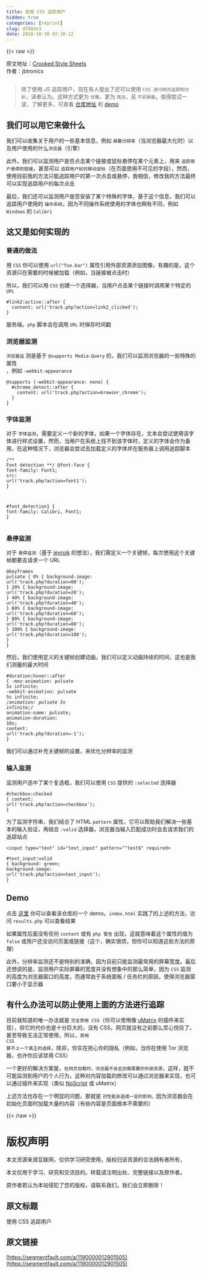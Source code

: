 ```yaml
---
title: 使用 CSS 追踪用户
hidden: true
categories: [reprint]
slug: d7d02e3
date: 2018-10-30 02:30:12
---
```


{{< raw >}}
<p>&#x539F;&#x6587;&#x5730;&#x5740;&#xFF1A;<a href="https://github.com/jbtronics/CrookedStyleSheets" rel="nofollow noreferrer" target="_blank">Crooked Style Sheets</a><br>&#x4F5C;&#x8005;&#xFF1A;jbtronics</p><p><span class="img-wrap"><img data-src="/img/bV2iqt?w=2081&amp;h=1251" src="https://static.alili.tech/img/bV2iqt?w=2081&amp;h=1251" alt="" title="" style="cursor:pointer;display:inline"></span></p><blockquote>&#x9664;&#x4E86;&#x4F7F;&#x7528; JS &#x8FFD;&#x8E2A;&#x7528;&#x6237;&#xFF0C;&#x73B0;&#x5728;&#x6709;&#x4EBA;&#x63D0;&#x51FA;&#x4E86;&#x8FD8;&#x53EF;&#x4EE5;&#x4F7F;&#x7528; <code>CSS &#x8FDB;&#x884C;&#x7F51;&#x9875;&#x8FFD;&#x8E2A;&#x548C;&#x5206;&#x6790;</code>&#xFF0C;&#x8BD1;&#x8005;&#x8BA4;&#x4E3A;&#xFF0C;&#x8FD9;&#x79CD;&#x65B9;&#x5F0F;&#x66F4;&#x4E3A; <code>&#x4F18;&#x96C5;</code>&#xFF0C;&#x66F4;&#x4E3A; <code>&#x7B80;&#x6D01;</code>&#xFF0C;&#x4E14; <code>&#x4E0D;&#x597D;&#x5C4F;&#x853D;</code>&#xFF0C;&#x503C;&#x5F97;&#x5C1D;&#x8BD5;&#x4E00;&#x6CE2;&#xFF0C;&#x4E86;&#x89E3;&#x66F4;&#x591A;&#xFF0C;&#x53EF;&#x67E5;&#x770B; <a href="https://github.com/jbtronics/CrookedStyleSheets" rel="nofollow noreferrer" target="_blank">&#x4ED3;&#x5E93;&#x5730;&#x5740;</a> &#x548C; <a href="http://crookedss.bplaced.net/" rel="nofollow noreferrer" target="_blank">demo</a></blockquote><h2 id="articleHeader0">&#x6211;&#x4EEC;&#x53EF;&#x4EE5;&#x7528;&#x5B83;&#x6765;&#x505A;&#x4EC0;&#x4E48;</h2><p>&#x6211;&#x4EEC;&#x53EF;&#x4EE5;&#x6536;&#x96C6;&#x5173;&#x4E8E;&#x7528;&#x6237;&#x7684;&#x4E00;&#x4E9B;&#x57FA;&#x672C;&#x4FE1;&#x606F;&#xFF0C;&#x4F8B;&#x5982; <code>&#x5C4F;&#x5E55;&#x5206;&#x8FA8;&#x7387;</code>&#xFF08;&#x5F53;&#x6D4F;&#x89C8;&#x5668;&#x6700;&#x5927;&#x5316;&#x65F6;&#xFF09;&#x4EE5;&#x53CA;&#x7528;&#x6237;&#x4F7F;&#x7528;&#x7684;&#x4EC0;&#x4E48;<code>&#x6D4F;&#x89C8;&#x5668;</code>&#xFF08;&#x5F15;&#x64CE;&#xFF09;</p><p>&#x6B64;&#x5916;&#xFF0C;&#x6211;&#x4EEC;&#x53EF;&#x4EE5;&#x76D1;&#x6D4B;&#x7528;&#x6237;&#x662F;&#x5426;&#x70B9;&#x51FB;&#x67D0;&#x4E2A;&#x94FE;&#x63A5;&#x6216;&#x9F20;&#x6807;&#x60AC;&#x505C;&#x5728;&#x67D0;&#x4E2A;&#x5143;&#x7D20;&#x4E0A;&#xFF0C;&#x7528;&#x6765; <code>&#x8FFD;&#x8E2A;&#x7528;&#x6237;&#x60AC;&#x505C;&#x7684;&#x94FE;&#x63A5;</code>&#xFF0C;&#x751A;&#x81F3;&#x53EF;&#x4EE5; <code>&#x8FFD;&#x8E2A;&#x7528;&#x6237;&#x5982;&#x4F55;&#x79FB;&#x52A8;&#x9F20;&#x6807;</code>&#xFF08;&#x5728;&#x9875;&#x9762;&#x4F7F;&#x7528;&#x4E0D;&#x53EF;&#x89C1;&#x7684;&#x5B57;&#x6BB5;&#xFF09;&#xFF0C;&#x7136;&#x800C;&#xFF0C;&#x4F7F;&#x7528;&#x76EE;&#x524D;&#x6211;&#x7684;&#x65B9;&#x6CD5;&#x53EA;&#x80FD;&#x8FFD;&#x8E2A;&#x7528;&#x6237;&#x7684;&#x7B2C;&#x4E00;&#x6B21;&#x70B9;&#x51FB;&#x6216;&#x60AC;&#x505C;&#xFF0C;&#x6211;&#x76F8;&#x4FE1;&#xFF0C;&#x4FEE;&#x6539;&#x6211;&#x7684;&#x65B9;&#x6CD5;&#x6700;&#x7EC8;&#x53EF;&#x4EE5;&#x5B9E;&#x73B0;&#x8FFD;&#x8E2A;&#x7528;&#x6237;&#x7684;&#x6BCF;&#x6B21;&#x70B9;&#x51FB;</p><p>&#x6700;&#x540E;&#xFF0C;&#x6211;&#x4EEC;&#x8FD8;&#x53EF;&#x4EE5;&#x76D1;&#x6D4B;&#x7528;&#x6237;&#x662F;&#x5426;&#x5B89;&#x88C5;&#x4E86;&#x67D0;&#x4E2A;&#x7279;&#x6B8A;&#x7684;&#x5B57;&#x4F53;&#xFF0C;&#x57FA;&#x4E8E;&#x8FD9;&#x4E2A;&#x4FE1;&#x606F;&#xFF0C;&#x6211;&#x4EEC;&#x53EF;&#x4EE5;&#x8FFD;&#x8E2A;&#x7528;&#x6237;&#x4F7F;&#x7528;&#x7684; <code>&#x64CD;&#x4F5C;&#x7CFB;&#x7EDF;</code>&#xFF0C;&#x56E0;&#x4E3A;&#x4E0D;&#x540C;&#x64CD;&#x4F5C;&#x7CFB;&#x7EDF;&#x4F7F;&#x7528;&#x7684;&#x5B57;&#x4F53;&#x4E5F;&#x7A0D;&#x6709;&#x4E0D;&#x540C;&#xFF0C;&#x4F8B;&#x5982; <code>Windows</code> &#x7684; <code>Calibri</code></p><h2 id="articleHeader1">&#x8FD9;&#x53C8;&#x662F;&#x5982;&#x4F55;&#x5B9E;&#x73B0;&#x7684;</h2><h3 id="articleHeader2">&#x666E;&#x901A;&#x7684;&#x505A;&#x6CD5;</h3><p>&#x7528; <code>CSS</code> &#x4F60;&#x53EF;&#x4EE5;&#x4F7F;&#x7528; <code>url(&quot;foo.bar&quot;)</code> &#x5C5E;&#x6027;&#x5F15;&#x7528;&#x5916;&#x90E8;&#x8D44;&#x6E90;&#x6DFB;&#x52A0;&#x56FE;&#x50CF;&#xFF0C;&#x6709;&#x8DA3;&#x7684;&#x662F;&#xFF0C;&#x8FD9;&#x4E2A;&#x8D44;&#x6E90;&#x53EA;&#x5728;&#x9700;&#x8981;&#x7684;&#x65F6;&#x5019;&#x88AB;&#x52A0;&#x8F7D;&#xFF08;&#x4F8B;&#x5982;&#xFF0C;&#x5F53;&#x94FE;&#x63A5;&#x88AB;&#x70B9;&#x51FB;&#x65F6;&#xFF09;</p><p>&#x6240;&#x4EE5;&#xFF0C;&#x6211;&#x4EEC;&#x53EF;&#x4EE5;&#x7528; <code>CSS</code> &#x521B;&#x5EFA;&#x4E00;&#x4E2A;&#x9009;&#x62E9;&#x5668;&#xFF0C;&#x5F53;&#x7528;&#x6237;&#x70B9;&#x51FB;&#x67D0;&#x4E2A;&#x94FE;&#x63A5;&#x65F6;&#x8C03;&#x7528;&#x67D0;&#x4E2A;&#x7279;&#x5B9A;&#x7684; <code>UPL</code></p><div class="widget-codetool" style="display:none"><div class="widget-codetool--inner"><span class="selectCode code-tool" data-toggle="tooltip" data-placement="top" title="" data-original-title="&#x5168;&#x9009;"></span> <span type="button" class="copyCode code-tool" data-toggle="tooltip" data-placement="top" data-clipboard-text="#link2:active::after {
  content: url(&apos;track.php?action=link2_clicked&apos;);
}" title="" data-original-title="&#x590D;&#x5236;"></span> <span type="button" class="saveToNote code-tool" data-toggle="tooltip" data-placement="top" title="" data-original-title="&#x653E;&#x8FDB;&#x7B14;&#x8BB0;"></span></div></div><pre class="css hljs"><code class="css"><span class="hljs-selector-id">#link2</span><span class="hljs-selector-pseudo">:active</span><span class="hljs-selector-pseudo">::after</span> {
  <span class="hljs-attribute">content</span>: <span class="hljs-built_in">url</span>(<span class="hljs-string">&apos;track.php?action=link2_clicked&apos;</span>);
}</code></pre><p>&#x670D;&#x52A1;&#x7AEF;&#xFF0C;<code>php</code> &#x811A;&#x672C;&#x4F1A;&#x5728;&#x8C03;&#x7528; <code>URL</code> &#x65F6;&#x4FDD;&#x5B58;&#x65F6;&#x95F4;&#x6233;</p><h3 id="articleHeader3">&#x6D4F;&#x89C8;&#x5668;&#x76D1;&#x6D4B;</h3><p><code>&#x6D4F;&#x89C8;&#x5668;&#x76D1;</code> &#x6D4B;&#x662F;&#x57FA;&#x4E8E; <code>@supports Media-Query</code> &#x7684;&#xFF0C;&#x6211;&#x4EEC;&#x53EF;&#x4EE5;&#x76D1;&#x6D4B;&#x6D4F;&#x89C8;&#x5668;&#x7684;&#x4E00;&#x4E9B;&#x7279;&#x6B8A;&#x7684;&#x5C5E;&#x6027;<br>&#xFF0C;&#x4F8B;&#x5982; <code>-webkit-appearance</code></p><div class="widget-codetool" style="display:none"><div class="widget-codetool--inner"><span class="selectCode code-tool" data-toggle="tooltip" data-placement="top" title="" data-original-title="&#x5168;&#x9009;"></span> <span type="button" class="copyCode code-tool" data-toggle="tooltip" data-placement="top" data-clipboard-text="@supports (-webkit-appearance: none) {
  #chrome_detect::after {
    content: url(&apos;track.php?action=browser_chrome&apos;);
  }
}" title="" data-original-title="&#x590D;&#x5236;"></span> <span type="button" class="saveToNote code-tool" data-toggle="tooltip" data-placement="top" title="" data-original-title="&#x653E;&#x8FDB;&#x7B14;&#x8BB0;"></span></div></div><pre class="css hljs"><code class="css">@<span class="hljs-keyword">supports</span> (-webkit-appearance: none) {
  <span class="hljs-selector-id">#chrome_detect</span><span class="hljs-selector-pseudo">::after</span> {
    <span class="hljs-attribute">content</span>: <span class="hljs-built_in">url</span>(<span class="hljs-string">&apos;track.php?action=browser_chrome&apos;</span>);
  }
}</code></pre><h3 id="articleHeader4">&#x5B57;&#x4F53;&#x76D1;&#x6D4B;</h3><p>&#x5BF9;&#x4E8E; <code>&#x5B57;&#x4F53;&#x76D1;&#x6D4B;</code>&#xFF0C;&#x9700;&#x8981;&#x5B9A;&#x4E49;&#x4E00;&#x4E2A;&#x65B0;&#x7684;&#x5B57;&#x4F53;&#xFF0C;&#x5982;&#x679C;&#x4E00;&#x4E2A;&#x5B57;&#x4F53;&#x5B58;&#x5728;&#xFF0C;&#x6587;&#x672C;&#x4F1A;&#x5C1D;&#x8BD5;&#x4F7F;&#x7528;&#x8BE5;&#x5B57;&#x4F53;&#x8FDB;&#x884C;&#x6837;&#x5F0F;&#x8BBE;&#x7F6E;&#xFF0C;&#x7136;&#x800C;&#xFF0C;&#x5F53;&#x7528;&#x6237;&#x5728;&#x7CFB;&#x7EDF;&#x4E0A;&#x627E;&#x4E0D;&#x5230;&#x8BE5;&#x5B57;&#x4F53;&#x65F6;&#xFF0C;&#x5B9A;&#x4E49;&#x7684;&#x5B57;&#x4F53;&#x4F1A;&#x4F5C;&#x4E3A;&#x5907;&#x7528;&#xFF0C;&#x5728;&#x8FD9;&#x79CD;&#x60C5;&#x51B5;&#x4E0B;&#xFF0C;&#x6D4F;&#x89C8;&#x5668;&#x4F1A;&#x5C1D;&#x8BD5;&#x53BB;&#x52A0;&#x8F7D;&#x5B9A;&#x4E49;&#x7684;&#x5B57;&#x4F53;&#x5E76;&#x5728;&#x670D;&#x52A1;&#x5668;&#x4E0A;&#x8C03;&#x7528;&#x8FFD;&#x8E2A;&#x811A;&#x672C;</p><div class="widget-codetool" style="display:none"><div class="widget-codetool--inner"><span class="selectCode code-tool" data-toggle="tooltip" data-placement="top" title="" data-original-title="&#x5168;&#x9009;"></span> <span type="button" class="copyCode code-tool" data-toggle="tooltip" data-placement="top" data-clipboard-text="/** Font detection **/
@font-face {
  font-family: Font1;
  src: url(&apos;track.php?action=font1&apos;);
}

#font_detection1 {
  font-family: Calibri, Font1;
}" title="" data-original-title="&#x590D;&#x5236;"></span> <span type="button" class="saveToNote code-tool" data-toggle="tooltip" data-placement="top" title="" data-original-title="&#x653E;&#x8FDB;&#x7B14;&#x8BB0;"></span></div></div><pre class="css hljs"><code class="css"><span class="hljs-comment">/** Font detection **/</span>
@<span class="hljs-keyword">font-face</span> {
  <span class="hljs-attribute">font-family</span>: Font1;
  <span class="hljs-attribute">src</span>: <span class="hljs-built_in">url</span>(<span class="hljs-string">&apos;track.php?action=font1&apos;</span>);
}

<span class="hljs-selector-id">#font_detection1</span> {
  <span class="hljs-attribute">font-family</span>: Calibri, Font1;
}</code></pre><h3 id="articleHeader5">&#x60AC;&#x505C;&#x76D1;&#x6D4B;</h3><p>&#x5BF9;&#x4E8E; <code>&#x60AC;&#x505C;&#x76D1;&#x6D4B;</code>&#xFF08;&#x57FA;&#x4E8E; <a href="https://github.com/jeyroik" rel="nofollow noreferrer" target="_blank">jeyroik</a> &#x7684;&#x60F3;&#x6CD5;&#xFF09;&#xFF0C;&#x6211;&#x4EEC;&#x9700;&#x5B9A;&#x4E49;&#x4E00;&#x4E2A;&#x5173;&#x952E;&#x5E27;&#xFF0C;&#x6BCF;&#x6B21;&#x4F7F;&#x7528;&#x8FD9;&#x4E2A;&#x5173;&#x952E;&#x5E27;&#x90FD;&#x8981;&#x53BB;&#x8BF7;&#x6C42;&#x4E00;&#x4E2A; URL</p><div class="widget-codetool" style="display:none"><div class="widget-codetool--inner"><span class="selectCode code-tool" data-toggle="tooltip" data-placement="top" title="" data-original-title="&#x5168;&#x9009;"></span> <span type="button" class="copyCode code-tool" data-toggle="tooltip" data-placement="top" data-clipboard-text="@keyframes pulsate {
  0% {
    background-image: url(&apos;track.php?duration=00&apos;);
  }
  20% {
    background-image: url(&apos;track.php?duration=20&apos;);
  }
  40% {
    background-image: url(&apos;track.php?duration=40&apos;);
  }
  60% {
    background-image: url(&apos;track.php?duration=60&apos;);
  }
  80% {
    background-image: url(&apos;track.php?duration=80&apos;);
  }
  100% {
    background-image: url(&apos;track.php?duration=100&apos;);
  }
}" title="" data-original-title="&#x590D;&#x5236;"></span> <span type="button" class="saveToNote code-tool" data-toggle="tooltip" data-placement="top" title="" data-original-title="&#x653E;&#x8FDB;&#x7B14;&#x8BB0;"></span></div></div><pre class="css hljs"><code class="css">@<span class="hljs-keyword">keyframes</span> pulsate {
  0% {
    <span class="hljs-attribute">background-image</span>: <span class="hljs-built_in">url</span>(<span class="hljs-string">&apos;track.php?duration=00&apos;</span>);
  }
  20% {
    <span class="hljs-attribute">background-image</span>: <span class="hljs-built_in">url</span>(<span class="hljs-string">&apos;track.php?duration=20&apos;</span>);
  }
  40% {
    <span class="hljs-attribute">background-image</span>: <span class="hljs-built_in">url</span>(<span class="hljs-string">&apos;track.php?duration=40&apos;</span>);
  }
  60% {
    <span class="hljs-attribute">background-image</span>: <span class="hljs-built_in">url</span>(<span class="hljs-string">&apos;track.php?duration=60&apos;</span>);
  }
  80% {
    <span class="hljs-attribute">background-image</span>: <span class="hljs-built_in">url</span>(<span class="hljs-string">&apos;track.php?duration=80&apos;</span>);
  }
  100% {
    <span class="hljs-attribute">background-image</span>: <span class="hljs-built_in">url</span>(<span class="hljs-string">&apos;track.php?duration=100&apos;</span>);
  }
}</code></pre><p>&#x7136;&#x540E;&#xFF0C;&#x6211;&#x4EEC;&#x4F7F;&#x7528;&#x5B9A;&#x4E49;&#x7684;&#x5173;&#x952E;&#x5E27;&#x521B;&#x5EFA;&#x52A8;&#x753B;&#xFF0C;&#x6211;&#x4EEC;&#x53EF;&#x4EE5;&#x5B9A;&#x4E49;&#x52A8;&#x753B;&#x6301;&#x7EED;&#x7684;&#x65F6;&#x95F4;&#xFF0C;&#x8FD9;&#x4E5F;&#x662F;&#x6211;&#x4EEC;&#x6D4B;&#x91CF;&#x7684;&#x6700;&#x5927;&#x65F6;&#x95F4;</p><div class="widget-codetool" style="display:none"><div class="widget-codetool--inner"><span class="selectCode code-tool" data-toggle="tooltip" data-placement="top" title="" data-original-title="&#x5168;&#x9009;"></span> <span type="button" class="copyCode code-tool" data-toggle="tooltip" data-placement="top" data-clipboard-text="#duration:hover::after {
  -moz-animation: pulsate 5s infinite;
  -webkit-animation: pulsate 5s infinite;
  /*animation: pulsate 5s infinite;*/
  animation-name: pulsate;
  animation-duration: 10s;
  content: url(&apos;track.php?duration=-1&apos;);
}" title="" data-original-title="&#x590D;&#x5236;"></span> <span type="button" class="saveToNote code-tool" data-toggle="tooltip" data-placement="top" title="" data-original-title="&#x653E;&#x8FDB;&#x7B14;&#x8BB0;"></span></div></div><pre class="css hljs"><code class="css"><span class="hljs-selector-id">#duration</span><span class="hljs-selector-pseudo">:hover</span><span class="hljs-selector-pseudo">::after</span> {
  <span class="hljs-attribute">-moz-animation</span>: pulsate <span class="hljs-number">5s</span> infinite;
  <span class="hljs-attribute">-webkit-animation</span>: pulsate <span class="hljs-number">5s</span> infinite;
  <span class="hljs-comment">/*animation: pulsate 5s infinite;*/</span>
  <span class="hljs-attribute">animation-name</span>: pulsate;
  <span class="hljs-attribute">animation-duration</span>: <span class="hljs-number">10s</span>;
  <span class="hljs-attribute">content</span>: <span class="hljs-built_in">url</span>(<span class="hljs-string">&apos;track.php?duration=-1&apos;</span>);
}</code></pre><p>&#x6211;&#x4EEC;&#x53EF;&#x4EE5;&#x901A;&#x8FC7;&#x8865;&#x5145;&#x5173;&#x952E;&#x5E27;&#x7684;&#x8BBE;&#x7F6E;&#xFF0C;&#x6765;&#x4F18;&#x5316;&#x5206;&#x8FA8;&#x7387;&#x7684;&#x76D1;&#x6D4B;</p><h3 id="articleHeader6">&#x8F93;&#x5165;&#x76D1;&#x6D4B;</h3><p>&#x76D1;&#x6D4B;&#x7528;&#x6237;&#x9009;&#x4E2D;&#x4E86;&#x67D0;&#x4E2A;&#x590D;&#x9009;&#x6846;&#xFF0C;&#x6211;&#x4EEC;&#x53EF;&#x4EE5;&#x4F7F;&#x7528; <code>CSS</code> &#x63D0;&#x4F9B;&#x7684; <code>:selected</code> &#x9009;&#x62E9;&#x5668;</p><div class="widget-codetool" style="display:none"><div class="widget-codetool--inner"><span class="selectCode code-tool" data-toggle="tooltip" data-placement="top" title="" data-original-title="&#x5168;&#x9009;"></span> <span type="button" class="copyCode code-tool" data-toggle="tooltip" data-placement="top" data-clipboard-text="#checkbox:checked {
  content: url(&apos;track.php?action=checkbox&apos;);
}" title="" data-original-title="&#x590D;&#x5236;"></span> <span type="button" class="saveToNote code-tool" data-toggle="tooltip" data-placement="top" title="" data-original-title="&#x653E;&#x8FDB;&#x7B14;&#x8BB0;"></span></div></div><pre class="css hljs"><code class="css"><span class="hljs-selector-id">#checkbox</span><span class="hljs-selector-pseudo">:checked</span> {
  <span class="hljs-attribute">content</span>: <span class="hljs-built_in">url</span>(<span class="hljs-string">&apos;track.php?action=checkbox&apos;</span>);
}</code></pre><p>&#x4E3A;&#x4E86;&#x76D1;&#x6D4B;&#x5B57;&#x7B26;&#x4E32;&#xFF0C;&#x6211;&#x4EEC;&#x7ED3;&#x5408;&#x4E86; HTML <code>pattern</code> &#x5C5E;&#x6027;&#xFF0C;&#x5B83;&#x53EF;&#x4EE5;&#x5E2E;&#x52A9;&#x6211;&#x4EEC;&#x89E3;&#x51B3;&#x4E00;&#x4E9B;&#x57FA;&#x672C;&#x7684;&#x8F93;&#x5165;&#x9A8C;&#x8BC1;&#xFF0C;&#x518D;&#x7ED3;&#x5408; <code>:valid</code> &#x9009;&#x62E9;&#x5668;&#xFF0C;&#x6D4F;&#x89C8;&#x5668;&#x5F53;&#x8F93;&#x5165;&#x5339;&#x914D;&#x6210;&#x529F;&#x65F6;&#x4F1A;&#x53BB;&#x8BF7;&#x6C42;&#x6211;&#x4EEC;&#x7684;&#x8FFD;&#x8E2A;&#x7AD9;&#x70B9;</p><div class="widget-codetool" style="display:none"><div class="widget-codetool--inner"><span class="selectCode code-tool" data-toggle="tooltip" data-placement="top" title="" data-original-title="&#x5168;&#x9009;"></span> <span type="button" class="copyCode code-tool" data-toggle="tooltip" data-placement="top" data-clipboard-text="&lt;input type=&quot;text&quot; id=&quot;text_input&quot; pattern=&quot;^test$&quot; required&gt;" title="" data-original-title="&#x590D;&#x5236;"></span> <span type="button" class="saveToNote code-tool" data-toggle="tooltip" data-placement="top" title="" data-original-title="&#x653E;&#x8FDB;&#x7B14;&#x8BB0;"></span></div></div><pre class="xml hljs"><code class="html" style="word-break:break-word;white-space:initial"><span class="hljs-tag">&lt;<span class="hljs-name">input</span> <span class="hljs-attr">type</span>=<span class="hljs-string">&quot;text&quot;</span> <span class="hljs-attr">id</span>=<span class="hljs-string">&quot;text_input&quot;</span> <span class="hljs-attr">pattern</span>=<span class="hljs-string">&quot;^test$&quot;</span> <span class="hljs-attr">required</span>&gt;</span></code></pre><div class="widget-codetool" style="display:none"><div class="widget-codetool--inner"><span class="selectCode code-tool" data-toggle="tooltip" data-placement="top" title="" data-original-title="&#x5168;&#x9009;"></span> <span type="button" class="copyCode code-tool" data-toggle="tooltip" data-placement="top" data-clipboard-text="#text_input:valid {
  background: green;
  background-image: url(&apos;track.php?action=text_input&apos;);
}" title="" data-original-title="&#x590D;&#x5236;"></span> <span type="button" class="saveToNote code-tool" data-toggle="tooltip" data-placement="top" title="" data-original-title="&#x653E;&#x8FDB;&#x7B14;&#x8BB0;"></span></div></div><pre class="css hljs"><code class="css"><span class="hljs-selector-id">#text_input</span><span class="hljs-selector-pseudo">:valid</span> {
  <span class="hljs-attribute">background</span>: green;
  <span class="hljs-attribute">background-image</span>: <span class="hljs-built_in">url</span>(<span class="hljs-string">&apos;track.php?action=text_input&apos;</span>);
}</code></pre><h2 id="articleHeader7">Demo</h2><p>&#x70B9;&#x51FB; <a href="http://crookedss.bplaced.net/" rel="nofollow noreferrer" target="_blank">&#x8FD9;&#x91CC;</a> &#x4F60;&#x53EF;&#x4EE5;&#x67E5;&#x770B;&#x8BE5;&#x4ED3;&#x5E93;&#x7684;&#x4E00;&#x4E2A; demo&#x3002;<code>index.html</code> &#x5B9E;&#x8DF5;&#x4E86;&#x7684;&#x4E0A;&#x8FF0;&#x7684;&#x65B9;&#x6CD5;&#xFF0C;&#x8BBF;&#x95EE; <code>results.php</code> &#x53EF;&#x4EE5;&#x67E5;&#x770B;&#x7ED3;&#x679C;</p><p>&#x5982;&#x679C;&#x5C5E;&#x6027;&#x540E;&#x9762;&#x6CA1;&#x6709;&#x4EFB;&#x4F55; <code>content</code> &#x6216;&#x6709; <code>php &#x8B66;&#x544A;</code> &#x51FA;&#x73B0;&#xFF0C;&#x8FD9;&#x5C31;&#x610F;&#x5473;&#x7740;&#x8FD9;&#x4E2A;&#x5C5E;&#x6027;&#x7684;&#x503C;&#x4E3A; <code>false</code> &#x6216;&#x7528;&#x6237;&#x8FD8;&#x6CA1;&#x8BBF;&#x95EE;&#x9875;&#x9762;&#x6216;&#x94FE;&#x63A5;&#xFF08;&#x8FD9;&#x4E2A;&#xFF0C;&#x786E;&#x5B9E;&#x5F88;&#x70E6;&#xFF0C;&#x4F46;&#x4F60;&#x53EF;&#x4EE5;&#x77E5;&#x9053;&#x8FD9;&#x4E9B;&#x65B9;&#x6CD5;&#x7684;&#x539F;&#x7406;&#xFF09;</p><p>&#x6B64;&#x5916;&#xFF0C;&#x5206;&#x8FA8;&#x7387;&#x76D1;&#x6D4B;&#x8FD8;&#x4E0D;&#x662F;&#x7279;&#x522B;&#x7684;&#x51C6;&#x786E;&#xFF0C;&#x56E0;&#x4E3A;&#x76EE;&#x524D;&#x53EA;&#x80FD;&#x76D1;&#x6D4B;&#x6700;&#x5E38;&#x7528;&#x7684;&#x5C4F;&#x5E55;&#x5BBD;&#x5EA6;&#x3002;&#x6700;&#x540E;&#x8FD8;&#x60F3;&#x8BF4;&#x7684;&#x662F;&#xFF0C;&#x76D1;&#x6D4B;&#x7528;&#x6237;&#x5B9E;&#x9645;&#x5C4F;&#x5E55;&#x7684;&#x5BBD;&#x5EA6;&#x5E76;&#x6CA1;&#x6709;&#x60F3;&#x8C61;&#x4E2D;&#x7684;&#x90A3;&#x4E48;&#x7B80;&#x5355;&#xFF0C;&#x56E0;&#x4E3A; <code>CSS</code> &#x76D1;&#x6D4B;&#x7684;&#x9AD8;&#x5EA6;&#x4E3A;&#x6D4F;&#x89C8;&#x5668;&#x7A97;&#x53E3;&#x7684;&#x9AD8;&#x5EA6;&#xFF0C;&#x800C;&#x901A;&#x5E38;&#x7531;&#x4E8E;&#x7CFB;&#x7EDF;&#x9762;&#x677F; / &#x4EFB;&#x52A1;&#x680F;&#x7684;&#x539F;&#x56E0;&#xFF0C;&#x4F7F;&#x5F97;&#x6D4F;&#x89C8;&#x5668;&#x7A97;&#x53E3;&#x8981;&#x5C0F;&#x4E8E;&#x663E;&#x793A;&#x5668;</p><h2 id="articleHeader8">&#x6709;&#x4EC0;&#x4E48;&#x529E;&#x6CD5;&#x53EF;&#x4EE5;&#x9632;&#x6B62;&#x4F7F;&#x7528;&#x4E0A;&#x9762;&#x7684;&#x65B9;&#x6CD5;&#x8FDB;&#x884C;&#x8FFD;&#x8E2A;</h2><p>&#x76EE;&#x524D;&#x6211;&#x77E5;&#x9053;&#x7684;&#x552F;&#x4E00;&#x529E;&#x6CD5;&#x5C31;&#x662F; <code>&#x5B8C;&#x5168;&#x7981;&#x7528; CSS</code>&#xFF08;&#x4F60;&#x53EF;&#x4EE5;&#x4F7F;&#x7528;&#x50CF; <a href="https://github.com/gorhill/uMatrix" rel="nofollow noreferrer" target="_blank">uMatrix</a> &#x7684;&#x63D2;&#x4EF6;&#x6765;&#x5B9E;&#x73B0;&#xFF09;&#xFF0C;&#x4F46;&#x5B83;&#x7684;&#x4EE3;&#x4EF7;&#x4E5F;&#x662F;&#x5341;&#x5206;&#x5DE8;&#x5927;&#x7684;&#xFF0C;&#x6CA1;&#x6709; CSS&#xFF0C;&#x7F51;&#x9875;&#x5C31;&#x6CA1;&#x6709;&#x4E4B;&#x524D;&#x90A3;&#x4E48;&#x8D4F;&#x5FC3;&#x60A6;&#x76EE;&#x4E86;&#xFF0C;&#x751A;&#x81F3;&#x5BFC;&#x81F4;&#x65E0;&#x6CD5;&#x6B63;&#x5E38;&#x4F7F;&#x7528;&#xFF0C;&#x6240;&#x4EE5;&#xFF0C;<code>&#x7981;&#x7528; CSS &#x7B97;&#x4E0D;&#x4E0A;&#x4E00;&#x4E2A;&#x771F;&#x6B63;&#x7684;&#x9009;&#x62E9;</code>&#xFF0C;&#x9664;&#x975E;&#xFF0C;&#x4F60;&#x5B9E;&#x5728;&#x62C5;&#x5FC3;&#x4F60;&#x7684;&#x9690;&#x79C1;&#xFF08;&#x4F8B;&#x5982;&#xFF0C;&#x5F53;&#x4F60;&#x5728;&#x4F7F;&#x7528; Tor &#x6D4F;&#x89C8;&#x5668;&#xFF0C;&#x4E5F;&#x8BB8;&#x4F60;&#x5E94;&#x8BE5;&#x7981;&#x7528; CSS&#xFF09;</p><p>&#x4E00;&#x4E2A;&#x66F4;&#x597D;&#x7684;&#x89E3;&#x51B3;&#x65B9;&#x6848;&#x662F;&#xFF0C;<code>&#x5728;&#x7F51;&#x9875;&#x52A0;&#x8F7D;&#x65F6;&#xFF0C;&#x6D4F;&#x89C8;&#x5668;&#x4E0D;&#x4F1A;&#x53BB;&#x52A0;&#x8F7D;&#x9700;&#x8981;&#x7684;&#x5916;&#x90E8;&#x8D44;&#x6E90;</code>&#xFF0C;&#x8FD9;&#x6837;&#xFF0C;&#x5C31;&#x4E0D;&#x53EF;&#x80FD;&#x76D1;&#x6D4B;&#x5230;&#x7528;&#x6237;&#x7684;&#x4E2A;&#x4EBA;&#x884C;&#x4E3A;&#xFF0C;&#x8FD9;&#x79CD;&#x5BF9;&#x5185;&#x5BB9;&#x52A0;&#x8F7D;&#x7684;&#x4FEE;&#x6539;&#x53EF;&#x4EE5;&#x901A;&#x8FC7;&#x6D4F;&#x89C8;&#x5668;&#x6765;&#x5B9E;&#x73B0;&#xFF0C;&#x4E5F;&#x53EF;&#x4EE5;&#x901A;&#x8FC7;&#x63D2;&#x4EF6;&#x6765;&#x5B9E;&#x73B0;&#xFF08;&#x7C7B;&#x4F3C; <a href="https://noscript.net/" rel="nofollow noreferrer" target="_blank">NoScript</a> &#x6216; uMatrix&#xFF09;</p><p>&#x4E0A;&#x8FF0;&#x65B9;&#x6CD5;&#x4E5F;&#x5B58;&#x5728;&#x4E00;&#x4E2A;&#x660E;&#x663E;&#x7684;&#x95EE;&#x9898;&#xFF0C;&#x90A3;&#x5C31;&#x662F; <code>&#x5BF9;&#x6027;&#x80FD;&#x4F1A;&#x9020;&#x6210;&#x4E00;&#x5B9A;&#x7684;&#x5F71;&#x54CD;&#xFF0C;</code>&#x56E0;&#x4E3A;&#x6D4F;&#x89C8;&#x5668;&#x4F1A;&#x5728;&#x521D;&#x59CB;&#x5316;&#x9875;&#x9762;&#x65F6;&#x52A0;&#x8F7D;&#x5927;&#x91CF;&#x7684;&#x5185;&#x5BB9;&#xFF08;&#x6709;&#x4E9B;&#x5185;&#x5BB9;&#x662F;&#x9875;&#x9762;&#x6839;&#x672C;&#x4E0D;&#x9700;&#x8981;&#x7684;&#xFF09;</p>
{{< /raw >}}

# 版权声明
本文资源来源互联网，仅供学习研究使用，版权归该资源的合法拥有者所有，

本文仅用于学习、研究和交流目的。转载请注明出处、完整链接以及原作者。 

原作者若认为本站侵犯了您的版权，请联系我们，我们会立即删除！

## 原文标题
使用 CSS 追踪用户

## 原文链接
[https://segmentfault.com/a/1190000012901505](https://segmentfault.com/a/1190000012901505)

